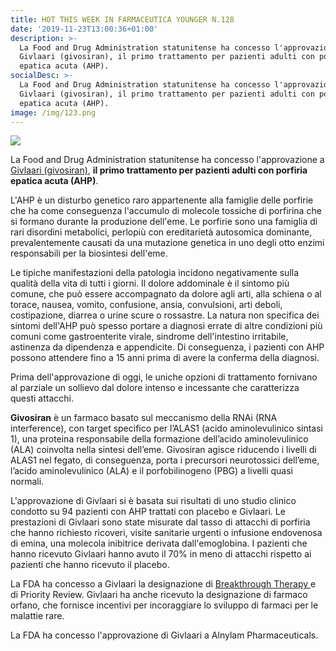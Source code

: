```yaml
---
title: HOT THIS WEEK IN FARMACEUTICA YOUNGER N.128
date: '2019-11-23T13:00:36+01:00'
description: >-
  La Food and Drug Administration statunitense ha concesso l'approvazione a
  Givlaari (givosiran), il primo trattamento per pazienti adulti con porfiria
  epatica acuta (AHP).
socialDesc: >-
  La Food and Drug Administration statunitense ha concesso l'approvazione a
  Givlaari (givosiran), il primo trattamento per pazienti adulti con porfiria
  epatica acuta (AHP).
image: /img/123.png
---
```

![](/img/123.png)

La Food and Drug Administration statunitense ha concesso l'approvazione a [Givlaari (givosiran)](https://www.fda.gov/news-events/press-announcements/fda-approves-first-treatment-inherited-rare-disease), **il primo trattamento per pazienti adulti con porfiria epatica acuta (AHP)**.

L'AHP è un disturbo genetico raro appartenente alla famiglie delle porfirie che ha come conseguenza l'accumulo di molecole tossiche di porfirina che si formano durante la produzione dell'eme. Le porfirie sono una famiglia di rari disordini metabolici, perlopiù con ereditarietà autosomica dominante, prevalentemente causati da una mutazione genetica in uno degli otto enzimi responsabili per la biosintesi dell'eme. 

Le tipiche manifestazioni della patologia incidono negativamente sulla qualità della vita di tutti i giorni. Il dolore addominale è il sintomo più comune, che può essere accompagnato da dolore agli arti, alla schiena o al torace, nausea, vomito, confusione, ansia, convulsioni, arti deboli, costipazione, diarrea o urine scure o rossastre. La natura non specifica dei sintomi dell'AHP può spesso portare a diagnosi errate di altre condizioni più comuni come gastroenterite virale, sindrome dell'intestino irritabile, astinenza da dipendenza e appendicite. Di conseguenza, i pazienti con AHP possono attendere fino a 15 anni prima di avere la conferma della diagnosi.

Prima dell'approvazione di oggi, le uniche opzioni di trattamento fornivano al parziale un sollievo dal dolore intenso e incessante che caratterizza questi attacchi.

**Givosiran** è un farmaco basato sul meccanismo della RNAi (RNA interference), con target specifico per l’ALAS1 (acido aminolevulinico sintasi 1), una proteina responsabile della formazione dell’acido aminolevulinico (ALA) coinvolta nella sintesi dell’eme. Givosiran agisce riducendo i livelli di ALAS1 nel fegato, di conseguenza, porta i precursori neurotossici dell’eme, l’acido aminolevulinico (ALA) e il porfobilinogeno (PBG) a livelli quasi normali. 

L'approvazione di Givlaari si è basata sui risultati di uno studio clinico condotto su 94 pazienti con AHP trattati con placebo e Givlaari. Le prestazioni di Givlaari sono state misurate dal tasso di attacchi di porfiria che hanno richiesto ricoveri, visite sanitarie urgenti o infusione endovenosa di emina, una molecola inibitrice derivata dall'emoglobina. I pazienti che hanno ricevuto Givlaari hanno avuto il 70% in meno di attacchi rispetto ai pazienti che hanno ricevuto il placebo.

La FDA ha concesso a Givlaari la designazione di [Breakthrough Therapy ](https://www.farmaceuticayounger.science/blog/2018/12/breakthrough-therapy/)e di Priority Review. Givlaari ha anche ricevuto la designazione di farmaco orfano, che fornisce incentivi per incoraggiare lo sviluppo di farmaci per le malattie rare. 

La FDA ha concesso l'approvazione di Givlaari a Alnylam Pharmaceuticals.
